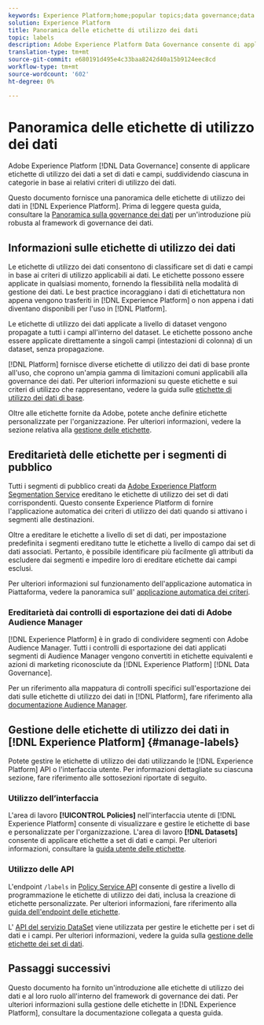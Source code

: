 ```yaml
---
keywords: Experience Platform;home;popular topics;data governance;data usage label api;policy service api;data usage labels overview
solution: Experience Platform
title: Panoramica delle etichette di utilizzo dei dati
topic: labels
description: Adobe Experience Platform Data Governance consente di applicare etichette di utilizzo dei dati a set di dati e campi, suddividendo ciascuna in categorie in base ai relativi criteri di utilizzo dei dati. Questo documento fornisce una panoramica delle etichette di utilizzo dei dati nel  Experience Platform.
translation-type: tm+mt
source-git-commit: e680191d495e4c33baa8242d40a15b9124eec8cd
workflow-type: tm+mt
source-wordcount: '602'
ht-degree: 0%

---
```



# Panoramica delle etichette di utilizzo dei dati

Adobe Experience Platform [!DNL Data Governance] consente di applicare etichette di utilizzo dei dati a set di dati e campi, suddividendo ciascuna in categorie in base ai relativi criteri di utilizzo dei dati.

Questo documento fornisce una panoramica delle etichette di utilizzo dei dati in [!DNL Experience Platform]. Prima di leggere questa guida, consultare la [Panoramica sulla governance dei dati](../home.md) per un&#39;introduzione più robusta al framework di governance dei dati.

## Informazioni sulle etichette di utilizzo dei dati

Le etichette di utilizzo dei dati consentono di classificare set di dati e campi in base ai criteri di utilizzo applicabili ai dati. Le etichette possono essere applicate in qualsiasi momento, fornendo la flessibilità nella modalità di gestione dei dati. Le best practice incoraggiano i dati di etichettatura non appena vengono trasferiti in [!DNL Experience Platform] o non appena i dati diventano disponibili per l&#39;uso in [!DNL Platform].

Le etichette di utilizzo dei dati applicate a livello di dataset vengono propagate a tutti i campi all&#39;interno del dataset. Le etichette possono anche essere applicate direttamente a singoli campi (intestazioni di colonna) di un dataset, senza propagazione.

[!DNL Platform] fornisce diverse etichette di utilizzo dei dati di base pronte all&#39;uso, che coprono un&#39;ampia gamma di limitazioni comuni applicabili alla governance dei dati. Per ulteriori informazioni su queste etichette e sui criteri di utilizzo che rappresentano, vedere la guida sulle [etichette di utilizzo dei dati di base](reference.md).

Oltre alle etichette fornite da  Adobe, potete anche definire etichette personalizzate per l&#39;organizzazione. Per ulteriori informazioni, vedere la sezione relativa alla [gestione delle etichette](#manage-labels).

## Ereditarietà delle etichette per i segmenti di pubblico

Tutti i segmenti di pubblico creati da [Adobe Experience Platform Segmentation Service](../../segmentation/home.md) ereditano le etichette di utilizzo dei set di dati corrispondenti. Questo consente  Experience Platform di fornire l&#39;applicazione automatica dei criteri di utilizzo dei dati quando si attivano i segmenti alle destinazioni.

Oltre a ereditare le etichette a livello di set di dati, per impostazione predefinita i segmenti ereditano tutte le etichette a livello di campo dai set di dati associati. Pertanto, è possibile identificare più facilmente gli attributi da escludere dai segmenti e impedire loro di ereditare etichette dai campi esclusi.

Per ulteriori informazioni sul funzionamento dell&#39;applicazione automatica in Piattaforma, vedere la panoramica sull&#39; [applicazione automatica dei criteri](../enforcement/auto-enforcement.md).

### Ereditarietà dai controlli di esportazione dei dati di Adobe Audience Manager

[!DNL Experience Platform] è in grado di condividere segmenti con Adobe Audience Manager. Tutti i controlli di esportazione dei dati applicati  segmenti di Audience Manager vengono convertiti in etichette equivalenti e azioni di marketing riconosciute da [!DNL Experience Platform] [!DNL Data Governance].

Per un riferimento alla mappatura di controlli specifici sull&#39;esportazione dei dati sulle etichette di utilizzo dei dati in [!DNL Platform], fare riferimento alla [documentazione  Audience Manager](https://docs.adobe.com/content/help/en/audience-manager/user-guide/implementation-integration-guides/integration-experience-platform/aam-aep-audience-sharing.html#aam-data-export-control-in-aep).

## Gestione delle etichette di utilizzo dei dati in [!DNL Experience Platform] {#manage-labels}

Potete gestire le etichette di utilizzo dei dati utilizzando le [!DNL Experience Platform] API o l&#39;interfaccia utente. Per informazioni dettagliate su ciascuna sezione, fare riferimento alle sottosezioni riportate di seguito.

### Utilizzo dell’interfaccia

L&#39;area di lavoro **[!UICONTROL Policies]** nell&#39;interfaccia utente di [!DNL Experience Platform] consente di visualizzare e gestire le etichette di base e personalizzate per l&#39;organizzazione. L&#39;area di lavoro **[!DNL Datasets]** consente di applicare etichette a set di dati e campi. Per ulteriori informazioni, consultare la [guida utente delle etichette](user-guide.md).

### Utilizzo delle API

L&#39;endpoint `/labels` in [Policy Service API](https://www.adobe.io/apis/experienceplatform/home/api-reference.html#!acpdr/swagger-specs/dule-policy-service.yaml) consente di gestire a livello di programmazione le etichette di utilizzo dei dati, inclusa la creazione di etichette personalizzate. Per ulteriori informazioni, fare riferimento alla [guida dell&#39;endpoint delle etichette](../api/labels.md).

L&#39; [API del servizio DataSet](https://www.adobe.io/apis/experienceplatform/home/api-reference.html#!acpdr/swagger-specs/dataset-service.yaml) viene utilizzata per gestire le etichette per i set di dati e i campi. Per ulteriori informazioni, vedere la guida sulla [gestione delle etichette dei set di dati](./dataset-api.md).

## Passaggi successivi

Questo documento ha fornito un&#39;introduzione alle etichette di utilizzo dei dati e al loro ruolo all&#39;interno del framework di governance dei dati. Per ulteriori informazioni sulla gestione delle etichette in [!DNL Experience Platform], consultare la documentazione collegata a questa guida.